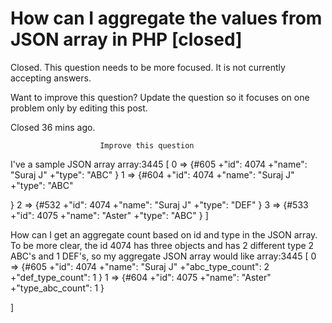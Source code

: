 
# How can I aggregate the values from JSON array in PHP [closed]







Closed. This question needs to be more focused. It is not currently accepting answers.
                        
                    










Want to improve this question? Update the question so it focuses on one problem only by editing this post.


Closed 36 mins ago.







                        Improve this question
                    



I've a sample JSON array
array:3445 [
   0 => {#605
     +"id": 4074
     +"name": "Suraj J"
     +"type": "ABC"
  }
  1 => {#604
    +"id": 4074
    +"name": "Suraj J"
    +"type": "ABC"

  }
  2 => {#532
    +"id": 4074
    +"name": "Suraj J"
    +"type": "DEF"
  }
  3 => {#533
    +"id": 4075
    +"name": "Aster"
    +"type": "ABC"
  }
]

How can I get an aggregate count based on id and type in the JSON array. To be more clear, the id 4074 has three objects and has 2 different type 2 ABC's and 1 DEF's, so my aggregate JSON array would like
array:3445 [
 0 => {#605
   +"id": 4074
   +"name": "Suraj J"
   +"abc_type_count": 2
   +"def_type_count": 1
 }
 1 => {#604
   +"id": 4075
   +"name": "Aster"
   +"type_abc_count": 1
 }

]

        